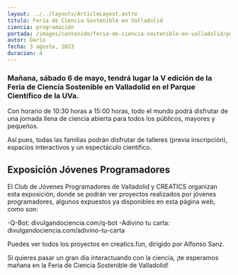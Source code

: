 ```yaml
---
layout: ../../layouts/ArticleLayout.astro
titulo: Feria de Ciencia Sostenible en Valladolid
ciencia: programación
portada: /images/contenido/feria-de-ciencia-sostenible-en-valladolid/portada.webp
autor: Darío
fecha: 3 agosto, 2023
duracion: 4
---
```

### Mañana, sábado 6 de mayo, tendrá lugar la V edición de la Feria de Ciencia Sostenible en Valladolid en el Parque Científico de la UVa.

Con horario de 10:30 horas a 15:00 horas, todo el mundo podrá disfrutar de una jornada llena de ciencia abierta para todos los públicos, mayores y pequeños.

Así pues, todas las familias podrán disfrutar de talleres (previa inscripción), espacios interactivos y un espectáculo científico.

## Exposición Jóvenes Programadores

El Club de Jóvenes Programadores de Valladolid y CREATICS organizan esta exposición, donde se podrán ver proyectos realizados por jóvenes programadores, algunos expuestos ya disponibles en esta página web, como son:

-Q-Bot: divulgandociencia.com/q-bot
-Adivino tu carta: divulgandociencia.com/adivino-tu-carta

Puedes ver todos los proyectos en creatics.fun, dirigido por Alfonso Sanz.

Si quieres pasar un gran día interactuando con la ciencia, ¡te esperamos mañana en la Feria de Ciencia Sostenible de Valladolid!